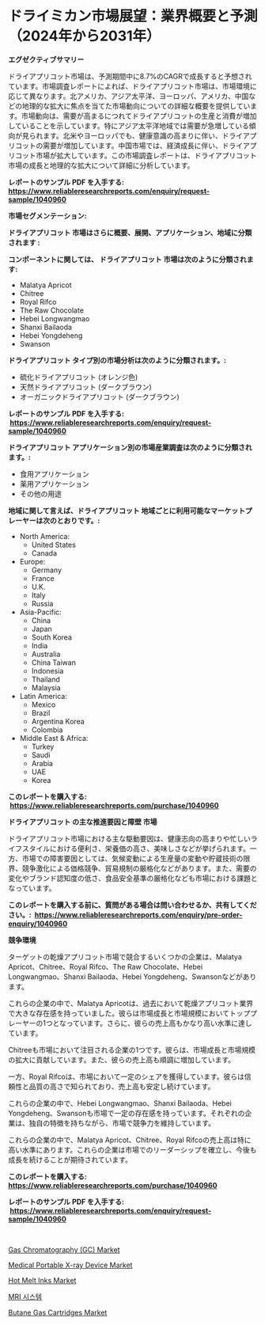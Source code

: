 <p><h1>ドライミカン市場展望：業界概要と予測（2024年から2031年）</h1></p><p><strong>エグゼクティブサマリー</strong></p>
<p><p>ドライアプリコット市場は、予測期間中に8.7%のCAGRで成長すると予想されています。市場調査レポートによれば、ドライアプリコット市場は、市場環境に応じて異なります。北アメリカ、アジア太平洋、ヨーロッパ、アメリカ、中国などの地理的な拡大に焦点を当てた市場動向についての詳細な概要を提供しています。市場動向は、需要が高まるにつれてドライアプリコットの生産と消費が増加していることを示しています。特にアジア太平洋地域では需要が急増している傾向が見られます。北米やヨーロッパでも、健康意識の高まりに伴い、ドライアプリコットの需要が増加しています。中国市場では、経済成長に伴い、ドライアプリコット市場が拡大しています。この市場調査レポートは、ドライアプリコット市場の成長と地理的な拡大について詳細に分析しています。</p></p>
<p><strong>レポートのサンプル PDF を入手する: <a href="https://www.reliableresearchreports.com/enquiry/request-sample/1040960">https://www.reliableresearchreports.com/enquiry/request-sample/1040960</a></strong></p>
<p><strong>市場セグメンテーション:</strong></p>
<p><strong> ドライアプリコット 市場はさらに概要、展開、アプリケーション、地域に分類されます :</strong></p>
<p><strong>コンポーネントに関しては、 ドライアプリコット 市場は次のように分類されます: &nbsp;</strong></p>
<p><ul><li>Malatya Apricot</li><li>Chitree</li><li>Royal Rifco</li><li>The Raw Chocolate</li><li>Hebei Longwangmao</li><li>Shanxi Bailaoda</li><li>Hebei Yongdeheng</li><li>Swanson</li></ul></p>
<p><strong> ドライアプリコット タイプ別の市場分析は次のように分類されます。:</strong></p>
<p><ul><li>硫化ドライアプリコット (オレンジ色)</li><li>天然ドライアプリコット (ダークブラウン)</li><li>オーガニックドライアプリコット (ダークブラウン)</li></ul></p>
<p><strong>レポートのサンプル PDF を入手する: &nbsp;<a href="https://www.reliableresearchreports.com/enquiry/request-sample/1040960">https://www.reliableresearchreports.com/enquiry/request-sample/1040960</a></strong></p>
<p><strong> ドライアプリコット アプリケーション別の市場産業調査は次のように分類されます。:</strong></p>
<p><ul><li>食用アプリケーション</li><li>薬用アプリケーション</li><li>その他の用途</li></ul></p>
<p><strong>地域に関して言えば、ドライアプリコット 地域ごとに利用可能なマーケットプレーヤーは次のとおりです。:</strong></p>
<p><ul>
    <li>
        North America:
        <ul>
            <li>United States</li>
            <li>Canada</li>
        </ul>
    </li>
    <li>
        Europe:
        <ul>
            <li>Germany</li>
            <li>France</li>
            <li>U.K.</li>
            <li>Italy</li>
            <li>Russia</li>
        </ul>
    </li>
    <li>
        Asia-Pacific:
        <ul>
            <li>China</li>
            <li>Japan</li>
            <li>South Korea</li>
            <li>India</li>
            <li>Australia</li>
            <li>China Taiwan</li>
            <li>Indonesia</li>
            <li>Thailand</li>
            <li>Malaysia</li>
        </ul>
    </li>
    <li>
        Latin America:
        <ul>
            <li>Mexico</li>
            <li>Brazil</li>
            <li>Argentina Korea</li>
            <li>Colombia</li>
        </ul>
    </li>
    <li>
        Middle East & Africa:
        <ul>
            <li>Turkey</li>
            <li>Saudi</li>
            <li>Arabia</li>
            <li>UAE</li>
            <li>Korea</li>
        </ul>
    </li>
    </ul></p>
<p><strong>このレポートを購入する: &nbsp;<a href="https://www.reliableresearchreports.com/purchase/1040960">https://www.reliableresearchreports.com/purchase/1040960</a></strong></p>
<p><strong>ドライアプリコット の主な推進要因と障壁 市場</strong></p>
<p><p>ドライアプリコット市場における主な駆動要因は、健康志向の高まりや忙しいライフスタイルにおける便利さ、栄養価の高さ、美味しさなどが挙げられます。一方、市場での障害要因としては、気候変動による生産量の変動や貯蔵技術の限界、競争激化による価格競争、貿易規制の厳格化などがあります。また、需要の変化やブランド認知度の低さ、食品安全基準の厳格化なども市場における課題となっています。</p></p>
<p><strong>このレポートを購入する前に、質問がある場合は問い合わせるか、共有してください。:&nbsp; <a href="https://www.reliableresearchreports.com/enquiry/pre-order-enquiry/1040960">https://www.reliableresearchreports.com/enquiry/pre-order-enquiry/1040960</a></strong></p>
<p><strong>競争環境</strong></p>
<p><p>ターゲットの乾燥アプリコット市場で競合するいくつかの企業は、Malatya Apricot、Chitree、Royal Rifco、The Raw Chocolate、Hebei Longwangmao、Shanxi Bailaoda、Hebei Yongdeheng、Swansonなどがあります。</p><p>これらの企業の中で、Malatya Apricotは、過去において乾燥アプリコット業界で大きな存在感を持っていました。彼らは市場成長と市場規模においてトッププレーヤーの1つとなっています。さらに、彼らの売上高もかなり高い水準に達しています。</p><p>Chitreeも市場において注目される企業の1つです。彼らは、市場成長と市場規模の拡大に貢献しています。また、彼らの売上高も順調に増加しています。</p><p>一方、Royal Rifcoは、市場において一定のシェアを獲得しています。彼らは信頼性と品質の高さで知られており、売上高も安定し続けています。</p><p>これらの企業の中で、Hebei Longwangmao、Shanxi Bailaoda、Hebei Yongdeheng、Swansonも市場で一定の存在感を持っています。それぞれの企業は、独自の特徴を持ちながら、市場で競争力を維持しています。</p><p>これらの企業の中で、Malatya Apricot、Chitree、Royal Rifcoの売上高は特に高い水準にあります。これらの企業は市場でのリーダーシップを確立し、今後も成長を続けることが期待されています。</p></p>
<p><strong>このレポートを購入する: &nbsp; <a href="https://www.reliableresearchreports.com/purchase/1040960">https://www.reliableresearchreports.com/purchase/1040960</a></strong></p>
<p><strong>レポートのサンプル PDF を入手する: &nbsp;<a href="https://www.reliableresearchreports.com/enquiry/request-sample/1040960">https://www.reliableresearchreports.com/enquiry/request-sample/1040960</a></strong><strong></strong></p>
<p>&nbsp;</p>
<p><p><a href="https://issuu.com/reportprime-2/docs/gas-chromatography-gc-market-size-2030.pptx">Gas Chromatography (GC) Market</a></p><p><a href="https://issuu.com/reportprime-2/docs/medical-portable-x-ray-device-market-size-2030.ppt">Medical Portable X-ray Device Market</a></p><p><a href="https://scarlet-rocket-c63.notion.site/Hot-Melt-Inks-Market-Research-Report-Unlocks-Analysis-on-the-Market-Financial-Status-Market-Size-a-b3f42834f9004a6fa17bfce5da562395">Hot Melt Inks Market</a></p><p><a href="https://github.com/vsap75a286l/Market-Research-Report-List-1/blob/main/1351223194001.md">MRI 시스템</a></p><p><a href="https://github.com/johnbach50/Market-Research-Report-List-2/blob/main/butane-gas-cartridges-market.md">Butane Gas Cartridges Market</a></p></p>